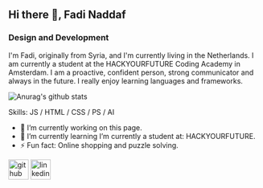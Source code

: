## Hi there 👋, Fadi Naddaf
### Design and Development
I'm Fadi, originally from Syria, and I'm currently living in the Netherlands.
I am currently a student at the HACKYOURFUTURE Coding Academy in Amsterdam.
I am a proactive, confident person, strong communicator and always in the future.
I really enjoy learning languages and frameworks.


![Anurag's github stats](https://github-readme-stats.vercel.app/api?username=F-Naddaf)


Skills: JS / HTML / CSS / PS / AI

- 🔭 I’m currently working on this page. 
- 🌱 I’m currently learning I’m currently a student at: HACKYOURFUTURE. 
- ⚡ Fun fact: Online shopping and puzzle solving. 


[<img src='https://cdn.jsdelivr.net/npm/simple-icons@3.0.1/icons/github.svg' alt='github' height='40'>](https://github.com/F-Naddaf)  [<img src='https://cdn.jsdelivr.net/npm/simple-icons@3.0.1/icons/linkedin.svg' alt='linkedin' height='40'>](https://www.linkedin.com/in/fadi-naddaf-a04ba7196/)  

